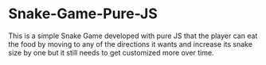 # Snake-Game-Pure-JS

This is a simple Snake Game developed with pure JS that the player can eat the food by moving to any of the directions it wants and increase its snake size by one but it still needs to get customized more over time.

